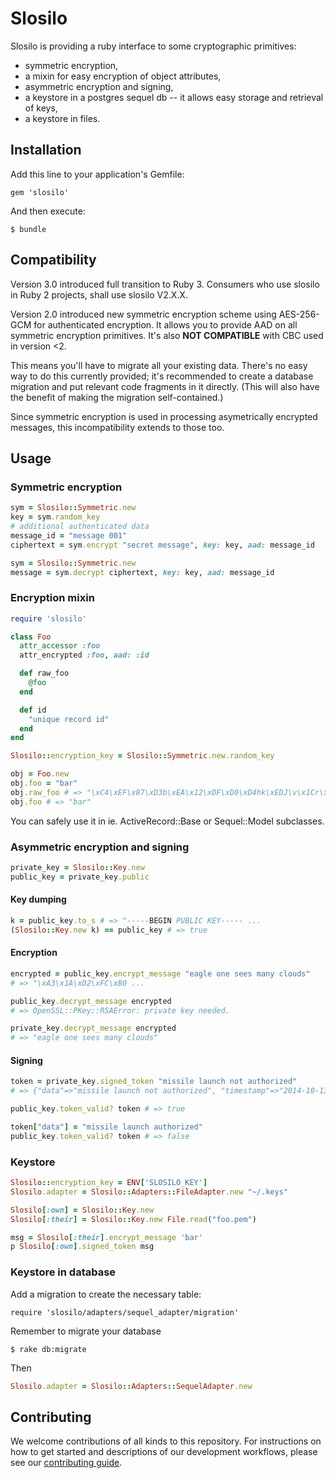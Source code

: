 # Slosilo

Slosilo is providing a ruby interface to some cryptographic primitives:
- symmetric encryption,
- a mixin for easy encryption of object attributes,
- asymmetric encryption and signing,
- a keystore in a postgres sequel db -- it allows easy storage and retrieval of keys,
- a keystore in files.

## Installation

Add this line to your application's Gemfile:

    gem 'slosilo'

And then execute:

    $ bundle

## Compatibility

Version 3.0 introduced full transition to Ruby 3.
Consumers who use slosilo in Ruby 2 projects, shall use slosilo V2.X.X.

Version 2.0 introduced new symmetric encryption scheme using AES-256-GCM
for authenticated encryption. It allows you to provide AAD on all symmetric
encryption primitives. It's also **NOT COMPATIBLE** with CBC used in version <2.

This means you'll have to migrate all your existing data. There's no easy way to
do this currently provided; it's recommended to create a database migration and
put relevant code fragments in it directly. (This will also have the benefit of making
the migration self-contained.)

Since symmetric encryption is used in processing asymetrically encrypted messages,
this incompatibility extends to those too.

## Usage

### Symmetric encryption

```ruby
sym = Slosilo::Symmetric.new
key = sym.random_key
# additional authenticated data
message_id = "message 001"
ciphertext = sym.encrypt "secret message", key: key, aad: message_id
```

```ruby
sym = Slosilo::Symmetric.new
message = sym.decrypt ciphertext, key: key, aad: message_id
```

### Encryption mixin

```ruby
require 'slosilo'

class Foo
  attr_accessor :foo
  attr_encrypted :foo, aad: :id

  def raw_foo
    @foo
  end

  def id
    "unique record id"
  end
end

Slosilo::encryption_key = Slosilo::Symmetric.new.random_key

obj = Foo.new
obj.foo = "bar"
obj.raw_foo # => "\xC4\xEF\x87\xD3b\xEA\x12\xDF\xD0\xD4hk\xEDJ\v\x1Cr\xF2#\xA3\x11\xA4*k\xB7\x8F\x8F\xC2\xBD\xBB\xFF\xE3"
obj.foo # => "bar"
```

You can safely use it in ie. ActiveRecord::Base or Sequel::Model subclasses.

### Asymmetric encryption and signing

```ruby
private_key = Slosilo::Key.new
public_key = private_key.public
```

#### Key dumping
```ruby
k = public_key.to_s # => "-----BEGIN PUBLIC KEY----- ...
(Slosilo::Key.new k) == public_key # => true
```

#### Encryption

```ruby
encrypted = public_key.encrypt_message "eagle one sees many clouds"
# => "\xA3\x1A\xD2\xFC\xB0 ...

public_key.decrypt_message encrypted
# => OpenSSL::PKey::RSAError: private key needed.

private_key.decrypt_message encrypted
# => "eagle one sees many clouds"
```

#### Signing

```ruby
token = private_key.signed_token "missile launch not authorized"
# => {"data"=>"missile launch not authorized", "timestamp"=>"2014-10-13 12:41:25 UTC", "signature"=>"bSImk...DzV3o", "key"=>"455f7ac42d2d483f750b4c380761821d"}

public_key.token_valid? token # => true

token["data"] = "missile launch authorized"
public_key.token_valid? token # => false
```

### Keystore

```ruby
Slosilo::encryption_key = ENV['SLOSILO_KEY']
Slosilo.adapter = Slosilo::Adapters::FileAdapter.new "~/.keys"

Slosilo[:own] = Slosilo::Key.new
Slosilo[:their] = Slosilo::Key.new File.read("foo.pem")

msg = Slosilo[:their].encrypt_message 'bar'
p Slosilo[:own].signed_token msg
```

### Keystore in database

Add a migration to create the necessary table:

    require 'slosilo/adapters/sequel_adapter/migration'

Remember to migrate your database

    $ rake db:migrate

Then
```ruby
Slosilo.adapter = Slosilo::Adapters::SequelAdapter.new
```

## Contributing

We welcome contributions of all kinds to this repository. For instructions on
how to get started and descriptions of our development workflows, please see our
[contributing guide](CONTRIBUTING.md).
